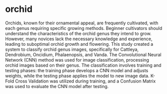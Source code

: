# orchid
Orchids, known for their ornamental appeal, are frequently cultivated, with each genus requiring specific growing methods. Beginner cultivators should understand the characteristics of the orchid genus they intend to grow. However, many novices lack the necessary knowledge and experience, leading to suboptimal orchid growth and flowering. This study created a system to classify orchid genus images, specifically for Cattleya, Dendrobium, Oncidium, Phalaenopsis, and Vanda. The Convolutional Neural Network (CNN) method was used for image classification, processing orchid images based on their genus. The classification involves training and testing phases: the training phase develops a CNN model and adjusts weights, while the testing phase applies the model to new image data. K-Fold Cross Validation was utilized during training, and a Confusion Matrix was used to evaluate the CNN model after testing.
